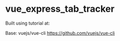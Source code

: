 # vue_express_tab_tracker

Built using tutorial at:

Base: vuejs/vue-cli
https://github.com/vuejs/vue-cli